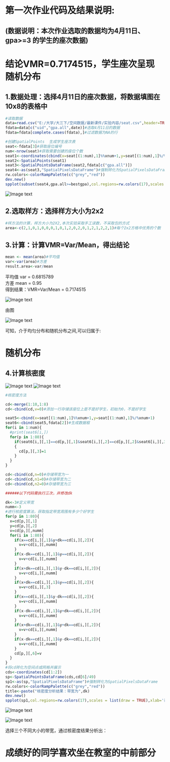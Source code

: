 
# 第一次作业代码及结果说明:

## (数据说明：本次作业选取的数据均为4月11日、gpa>=3 的学生的座次数据)

# 结论VMR=0.7174515，学生座次呈现  随机分布


## 1.数据处理：选择4月11日的座次数据，将数据填图在10x8的表格中

```R
#读取数据
data=read.csv("E:/大学/大三下/空间数据/最新课件/实验内容/seat.csv",header=TRUE)
fdata=data[c("uid","gpa.all",date)]#选取4月11日的数据
fdata=fdata[complete.cases(fdata),]#过滤数据为NA的行

#创建SpatialPoints  生成学生座次表
seat<-fdata[3]#获取座位编号
num<-nrow(seat)#获取需要创建的座位个数
seat1<-coordinates(cbind(x=seat[(1:num),1]%%xnum+1,y=seat[(1:num),1]%/%xnum+1))#生成座位
seat2<-SpatialPoints(seat1)
seat3<-SpatialPointsDataFrame(seat2,fdata[c("gpa.all")])
seat4<-as(seat3,"SpatialPixelsDataFrame")#强制转化为SpatialPixelsDataFrame
rw.colors<-colorRampPalette(c("grey","red"))
dev.new()  
spplot(subset(seat4,gpa.all>=bestgpa),col.regions=rw.colors(17),scales = list(draw = TRUE),xlab="讲台",main="学生座次表")
```

![Image text](https://github.com/cuit201608/Team8_coding/blob/master/%E5%AE%9E%E9%AA%8C%E4%B8%80/folder/%E5%AD%A6%E7%94%9F%E5%BA%A7%E6%AC%A1%E8%A1%A8.png)
      
## 2.选取样方：选择样方大小为2x2 
```R
#样方法的计算，样方大小为2X2,本次实验采取手工读数，不采取包的方式
area<-c(2,1,0,1,0,0,0,1,0,1,2,0,2,0,1,2,1,2,2,1)#每个2x2方格中优秀的个数
```

## 3.计算：计算VMR=Var/Mean，得出结论
```R
mean <- mean(area)#平均值
var<-var(area)#方差
result.area<-var/mean
```
平均值 var = 0.6815789<br>
方差   mean = 0.95<br>
得到结果：VMR=Var/Mean = 0.7174515<br>


![Image text ](https://github.com/cuit201608/Team8_coding/blob/master/%E5%AE%9E%E9%AA%8C%E4%B8%80/folder/%E8%BF%87%E7%A8%8B%E5%9B%BE.png)


由图
      
![Image text ](https://github.com/cuit201608/Team8_coding/blob/master/%E5%AE%9E%E9%AA%8C%E4%B8%80/folder/%E5%88%86%E5%B8%83%E5%9B%BE.png)

可知，介于均匀分布和随机分布之间,可以归属于:
# 随机分布
      
## 4.计算核密度
![Image text ](https://github.com/cuit201608/Team8_coding/blob/master/%E5%AE%9E%E9%AA%8C%E4%B8%80/folder/%E6%A0%B8%E5%AF%86%E5%BA%A6%E5%88%86%E6%9E%90%E8%B5%84%E6%96%991.jpg)
![Image text ](https://github.com/cuit201608/Team8_coding/blob/master/%E5%AE%9E%E9%AA%8C%E4%B8%80/folder/%E6%A0%B8%E5%AF%86%E5%BA%A6%E5%88%86%E6%9E%90%E8%B5%84%E6%96%992.jpg)

```R
#核密度方法

cd<-merge(1:10,1:8)
cd<-cbind(cd,v=0)#添加一行存储该座位上是不是好学生，初始为0，不是好学生

seat5<-cbind(x=seat[(1:num),1]%%xnum+1,y=seat[(1:num),1]%/%xnum+1)
seat6<-cbind(seat5,fdata[2])#生成数据框
for(i in 1:num){
  #print(seat6[i,])
  for(p in 1:80){
    if(seat6[i,][,1]==cd[p,][,1]&seat6[i,][,2]==cd[p,][,2]&seat6[i,][,3]>=bestgpa)
    {
      cd[p,][,3]=1
    }
  }
}

cd<-cbind(cd,n=0)#存储带宽为一
cd<-cbind(cd,n1=0)#存储带宽为二
cd<-cbind(cd,n2=0)#存储带宽为三

######以下代码需执行三次，并修改dk

dk<-3#定义带宽
numm<-3
#进行核密度算法，获取指定带宽周围有多少个好学生
for(p in 1:80){
  x=cd[p,][,1]
  y=cd[p,][,2]
  v=cd[p,][,numm]
  for(i in 1:80){
    if(x==cd[i,][,1]&y+dk==cd[i,][,2]){
      v=v+cd[i,][,numm]
    }
    if(x-dk==cd[i,][,1]&y==cd[i,][,2]){
      v=v+cd[i,][,numm]
    }
    if(x+dk==cd[i,][,1]&y-dk==cd[i,][,2]){
      v=v+cd[i,][,numm]
    }
    if(x+dk==cd[i,][,1]&y==cd[i,][,2]){
      v=v+cd[i,][,3]
    }
    if(x==cd[i,][,1]&y-dk==cd[i,][,2]){
      v=v+cd[i,][,numm]
    }
    if(x-dk==cd[i,][,1]&y+dk==cd[i,][,2]){
      v=v+cd[i,][,numm]
    }
    if(x+dk==cd[i,][,1]&y+dk==cd[i,][,2]){
      v=v+cd[i,][,numm]
    }
    if(x-dk==cd[i,][,1]&y-dk==cd[i,][,2]){
      v=v+cd[i,][,numm]
    }
    cd[p,][,6]=v
  }
}
#将cd转化为空间点或网格并展示
cds<-coordinates(cd[1:2])
sp<-SpatialPointsDataFrame(cds,cd[6]/49)
sp1<-as(sp,"SpatialPixelsDataFrame")#强制转化为SpatialPixelsDataFrame
rw.colors<-colorRampPalette(c("grey","red"))
title<-paste("核密度分析结果：带宽为",dk)
dev.new()
spplot(sp1,col.regions=rw.colors(17),scales = list(draw = TRUE),xlab='讲台',main=title)#绘制核密度图形
```
![Image text ](https://github.com/cuit201608/Team8_coding/blob/master/%E5%AE%9E%E9%AA%8C%E4%B8%80/folder/%E5%AF%B9%E6%AF%94%E5%9B%BE.png)

![Image text ](https://github.com/cuit201608/Team8_coding/blob/master/%E5%AE%9E%E9%AA%8C%E4%B8%80/folder/%E5%AF%B9%E6%AF%94%E5%9B%BE1.png)
    
选择三个不同大小的带宽，通过核密度结果分析出：

# 成绩好的同学喜欢坐在教室的中前部分

